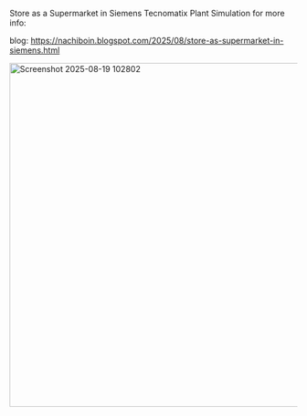 Store as a Supermarket in Siemens Tecnomatix Plant Simulation
for more info:

blog: https://nachiboin.blogspot.com/2025/08/store-as-supermarket-in-siemens.html


<img width="1651" height="603" alt="Screenshot 2025-08-19 102802" src="https://github.com/user-attachments/assets/35a0bc15-8a5a-42d8-9b49-730de057614d" />
